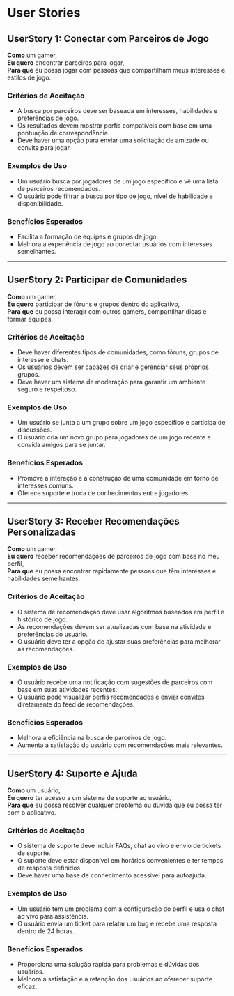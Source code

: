 # User Stories

## UserStory 1: Conectar com Parceiros de Jogo

**Como** um gamer,  
**Eu quero** encontrar parceiros para jogar,  
**Para que** eu possa jogar com pessoas que compartilham meus interesses e estilos de jogo.

### Critérios de Aceitação

- A busca por parceiros deve ser baseada em interesses, habilidades e preferências de jogo.
- Os resultados devem mostrar perfis compatíveis com base em uma pontuação de correspondência.
- Deve haver uma opção para enviar uma solicitação de amizade ou convite para jogar.

### Exemplos de Uso

- Um usuário busca por jogadores de um jogo específico e vê uma lista de parceiros recomendados.
- O usuário pode filtrar a busca por tipo de jogo, nível de habilidade e disponibilidade.

### Benefícios Esperados

- Facilita a formação de equipes e grupos de jogo.
- Melhora a experiência de jogo ao conectar usuários com interesses semelhantes.

---

## UserStory 2: Participar de Comunidades

**Como** um gamer,  
**Eu quero** participar de fóruns e grupos dentro do aplicativo,  
**Para que** eu possa interagir com outros gamers, compartilhar dicas e formar equipes.

### Critérios de Aceitação

- Deve haver diferentes tipos de comunidades, como fóruns, grupos de interesse e chats.
- Os usuários devem ser capazes de criar e gerenciar seus próprios grupos.
- Deve haver um sistema de moderação para garantir um ambiente seguro e respeitoso.

### Exemplos de Uso

- Um usuário se junta a um grupo sobre um jogo específico e participa de discussões.
- O usuário cria um novo grupo para jogadores de um jogo recente e convida amigos para se juntar.

### Benefícios Esperados

- Promove a interação e a construção de uma comunidade em torno de interesses comuns.
- Oferece suporte e troca de conhecimentos entre jogadores.

---

## UserStory 3: Receber Recomendações Personalizadas

**Como** um gamer,  
**Eu quero** receber recomendações de parceiros de jogo com base no meu perfil,  
**Para que** eu possa encontrar rapidamente pessoas que têm interesses e habilidades semelhantes.

### Critérios de Aceitação

- O sistema de recomendação deve usar algoritmos baseados em perfil e histórico de jogo.
- As recomendações devem ser atualizadas com base na atividade e preferências do usuário.
- O usuário deve ter a opção de ajustar suas preferências para melhorar as recomendações.

### Exemplos de Uso

- O usuário recebe uma notificação com sugestões de parceiros com base em suas atividades recentes.
- O usuário pode visualizar perfis recomendados e enviar convites diretamente do feed de recomendações.

### Benefícios Esperados

- Melhora a eficiência na busca de parceiros de jogo.
- Aumenta a satisfação do usuário com recomendações mais relevantes.

---

## UserStory 4: Suporte e Ajuda

**Como** um usuário,  
**Eu quero** ter acesso a um sistema de suporte ao usuário,  
**Para que** eu possa resolver qualquer problema ou dúvida que eu possa ter com o aplicativo.

### Critérios de Aceitação

- O sistema de suporte deve incluir FAQs, chat ao vivo e envio de tickets de suporte.
- O suporte deve estar disponível em horários convenientes e ter tempos de resposta definidos.
- Deve haver uma base de conhecimento acessível para autoajuda.

### Exemplos de Uso

- Um usuário tem um problema com a configuração do perfil e usa o chat ao vivo para assistência.
- O usuário envia um ticket para relatar um bug e recebe uma resposta dentro de 24 horas.

### Benefícios Esperados

- Proporciona uma solução rápida para problemas e dúvidas dos usuários.
- Melhora a satisfação e a retenção dos usuários ao oferecer suporte eficaz.

